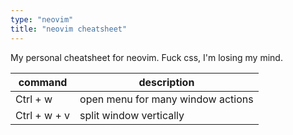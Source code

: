 ```yaml
---
type: "neovim"
title: "neovim cheatsheet"
---
```


My personal cheatsheet for neovim. Fuck css, I'm losing my mind.

| command      | description                       |
| ------------ | --------------------------------- |
| Ctrl + w     | open menu for many window actions |
| Ctrl + w + v | split window vertically           | 



